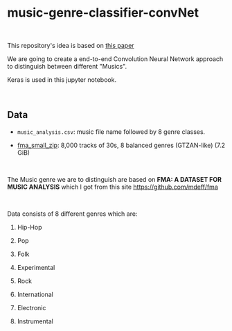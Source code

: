 # music-genre-classifier-convNet

</br>

This repository's idea is based on [this paper](https://arxiv.org/pdf/1608.04363.pdf)

We are going to create a end-to-end Convolution Neural Network approach to distinguish between different "Musics".

Keras is used in this jupyter notebook.

</br>

## Data

* `music_analysis.csv`: music file name followed by 8 genre classes.

* [fma_small_zip](https://os.unil.cloud.switch.ch/fma/fma_small.zip): 8,000 tracks of 30s, 8 balanced genres (GTZAN-like) (7.2 GiB)

</br>

The Music genre we are to distinguish are based on **FMA: A DATASET FOR MUSIC ANALYSIS** which I got from this site <https://github.com/mdeff/fma>

</br>

Data consists of 8 different genres which are:

1. Hip-Hop

2. Pop

3. Folk

4. Experimental

5. Rock

6. International

7. Electronic

8. Instrumental
